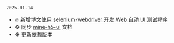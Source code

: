 `2025-01-14`

- 🔥 新增博文[使用 selenium-webdriver 开发 Web 自动 UI 测试程序](https://wordpress.biaov.cn/docs/34.html)
- ⚙️ 同步 [mine-h5-ui](https://mineh5ui.biaov.cn/v2) 文档
- ⚙️ 更新依赖版本
